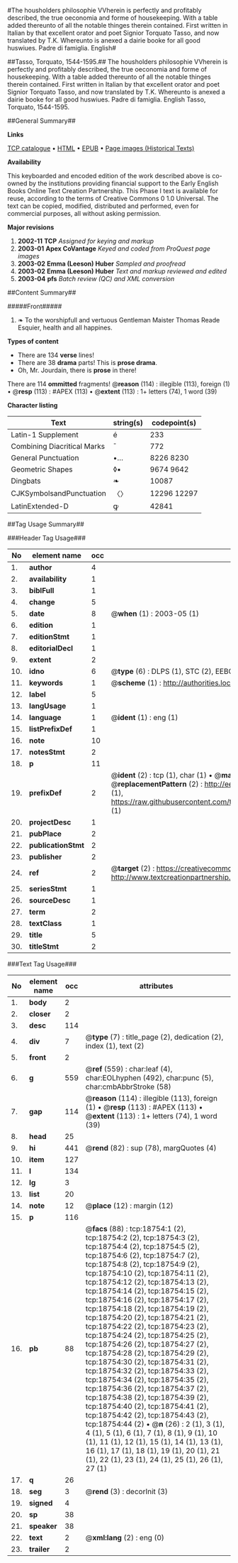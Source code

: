 #The housholders philosophie VVherein is perfectly and profitably described, the true oeconomia and forme of housekeeping. With a table added thereunto of all the notable thinges therein contained. First written in Italian by that excellent orator and poet Signior Torquato Tasso, and now translated by T.K. Whereunto is anexed a dairie booke for all good huswiues. Padre di famiglia. English#

##Tasso, Torquato, 1544-1595.##
The housholders philosophie VVherein is perfectly and profitably described, the true oeconomia and forme of housekeeping. With a table added thereunto of all the notable thinges therein contained. First written in Italian by that excellent orator and poet Signior Torquato Tasso, and now translated by T.K. Whereunto is anexed a dairie booke for all good huswiues.
Padre di famiglia. English
Tasso, Torquato, 1544-1595.

##General Summary##

**Links**

[TCP catalogue](http://www.ota.ox.ac.uk/tcp/)  • 
[HTML](http://tei.it.ox.ac.uk/tcp/Texts-HTML/free/A13/A13392.html)  • 
[EPUB](http://tei.it.ox.ac.uk/tcp/Texts-EPUB/free/A13/A13392.epub) • 
[Page images (Historical Texts)](https://data.historicaltexts.jisc.ac.uk/view?pubId=eebo-99853372e&pageId=eebo-99853372e-18754-1)

**Availability**

This keyboarded and encoded edition of the
	       work described above is co-owned by the institutions
	       providing financial support to the Early English Books
	       Online Text Creation Partnership. This Phase I text is
	       available for reuse, according to the terms of Creative
	       Commons 0 1.0 Universal. The text can be copied,
	       modified, distributed and performed, even for
	       commercial purposes, all without asking permission.

**Major revisions**

1. __2002-11__ __TCP__ *Assigned for keying and markup*
1. __2003-01__ __Apex CoVantage__ *Keyed and coded from ProQuest page images*
1. __2003-02__ __Emma (Leeson) Huber__ *Sampled and proofread*
1. __2003-02__ __Emma (Leeson) Huber__ *Text and markup reviewed and edited*
1. __2003-04__ __pfs__ *Batch review (QC) and XML conversion*

##Content Summary##

#####Front#####

1. ❧ To the worshipfull and vertuous Gentleman Maister Thomas Reade Esquier, health and all happines.

**Types of content**

  * There are 134 **verse** lines!
  * There are 38 **drama** parts! This is **prose drama**.
  * Oh, Mr. Jourdain, there is **prose** in there!

There are 114 **ommitted** fragments! 
 @__reason__ (114) : illegible (113), foreign (1)  •  @__resp__ (113) : #APEX (113)  •  @__extent__ (113) : 1+ letters (74), 1 word (39)

**Character listing**


|Text|string(s)|codepoint(s)|
|---|---|---|
|Latin-1 Supplement|é|233|
|Combining             Diacritical Marks|̄|772|
|General Punctuation|•…|8226 8230|
|Geometric Shapes|◊▪|9674 9642|
|Dingbats|❧|10087|
|CJKSymbolsandPunctuation|〈〉|12296 12297|
|LatinExtended-D|ꝙ|42841|

##Tag Usage Summary##

###Header Tag Usage###

|No|element name|occ|attributes|
|---|---|---|---|
|1.|__author__|4||
|2.|__availability__|1||
|3.|__biblFull__|1||
|4.|__change__|5||
|5.|__date__|8| @__when__ (1) : 2003-05 (1)|
|6.|__edition__|1||
|7.|__editionStmt__|1||
|8.|__editorialDecl__|1||
|9.|__extent__|2||
|10.|__idno__|6| @__type__ (6) : DLPS (1), STC (2), EEBO-CITATION (1), PROQUEST (1), VID (1)|
|11.|__keywords__|1| @__scheme__ (1) : http://authorities.loc.gov/ (1)|
|12.|__label__|5||
|13.|__langUsage__|1||
|14.|__language__|1| @__ident__ (1) : eng (1)|
|15.|__listPrefixDef__|1||
|16.|__note__|10||
|17.|__notesStmt__|2||
|18.|__p__|11||
|19.|__prefixDef__|2| @__ident__ (2) : tcp (1), char (1)  •  @__matchPattern__ (2) : ([0-9\-]+):([0-9IVX]+) (1), (.+) (1)  •  @__replacementPattern__ (2) : http://eebo.chadwyck.com/downloadtiff?vid=$1&page=$2 (1), https://raw.githubusercontent.com/textcreationpartnership/Texts/master/tcpchars.xml#$1 (1)|
|20.|__projectDesc__|1||
|21.|__pubPlace__|2||
|22.|__publicationStmt__|2||
|23.|__publisher__|2||
|24.|__ref__|2| @__target__ (2) : https://creativecommons.org/publicdomain/zero/1.0/ (1), http://www.textcreationpartnership.org/docs/. (1)|
|25.|__seriesStmt__|1||
|26.|__sourceDesc__|1||
|27.|__term__|2||
|28.|__textClass__|1||
|29.|__title__|5||
|30.|__titleStmt__|2||


###Text Tag Usage###

|No|element name|occ|attributes|
|---|---|---|---|
|1.|__body__|2||
|2.|__closer__|2||
|3.|__desc__|114||
|4.|__div__|7| @__type__ (7) : title_page (2), dedication (2), index (1), text (2)|
|5.|__front__|2||
|6.|__g__|559| @__ref__ (559) : char:leaf (4), char:EOLhyphen (492), char:punc (5), char:cmbAbbrStroke (58)|
|7.|__gap__|114| @__reason__ (114) : illegible (113), foreign (1)  •  @__resp__ (113) : #APEX (113)  •  @__extent__ (113) : 1+ letters (74), 1 word (39)|
|8.|__head__|25||
|9.|__hi__|441| @__rend__ (82) : sup (78), margQuotes (4)|
|10.|__item__|127||
|11.|__l__|134||
|12.|__lg__|3||
|13.|__list__|20||
|14.|__note__|12| @__place__ (12) : margin (12)|
|15.|__p__|116||
|16.|__pb__|88| @__facs__ (88) : tcp:18754:1 (2), tcp:18754:2 (2), tcp:18754:3 (2), tcp:18754:4 (2), tcp:18754:5 (2), tcp:18754:6 (2), tcp:18754:7 (2), tcp:18754:8 (2), tcp:18754:9 (2), tcp:18754:10 (2), tcp:18754:11 (2), tcp:18754:12 (2), tcp:18754:13 (2), tcp:18754:14 (2), tcp:18754:15 (2), tcp:18754:16 (2), tcp:18754:17 (2), tcp:18754:18 (2), tcp:18754:19 (2), tcp:18754:20 (2), tcp:18754:21 (2), tcp:18754:22 (2), tcp:18754:23 (2), tcp:18754:24 (2), tcp:18754:25 (2), tcp:18754:26 (2), tcp:18754:27 (2), tcp:18754:28 (2), tcp:18754:29 (2), tcp:18754:30 (2), tcp:18754:31 (2), tcp:18754:32 (2), tcp:18754:33 (2), tcp:18754:34 (2), tcp:18754:35 (2), tcp:18754:36 (2), tcp:18754:37 (2), tcp:18754:38 (2), tcp:18754:39 (2), tcp:18754:40 (2), tcp:18754:41 (2), tcp:18754:42 (2), tcp:18754:43 (2), tcp:18754:44 (2)  •  @__n__ (26) : 2 (1), 3 (1), 4 (1), 5 (1), 6 (1), 7 (1), 8 (1), 9 (1), 10 (1), 11 (1), 12 (1), 15 (1), 14 (1), 13 (1), 16 (1), 17 (1), 18 (1), 19 (1), 20 (1), 21 (1), 22 (1), 23 (1), 24 (1), 25 (1), 26 (1), 27 (1)|
|17.|__q__|26||
|18.|__seg__|3| @__rend__ (3) : decorInit (3)|
|19.|__signed__|4||
|20.|__sp__|38||
|21.|__speaker__|38||
|22.|__text__|2| @__xml:lang__ (2) : eng (0)|
|23.|__trailer__|2||
